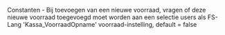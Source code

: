 Constanten - Bij toevoegen van een nieuwe voorraad, vragen of deze nieuwe voorraad toegevoegd moet worden aan een selectie users als FS-Lang 'Kassa_VoorraadOpname' voorraad-instelling, default = false